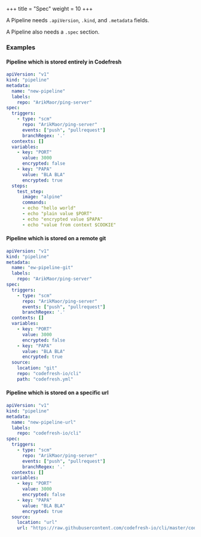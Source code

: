 +++
title = "Spec"
weight = 10
+++

A Pipeline needs `.apiVersion`, `.kind`, and `.metadata` fields. 

A Pipeline also needs a `.spec` section.

### Examples

#### Pipeline which is stored entirely in Codefresh
```yaml
apiVersion: "v1"
kind: "pipeline"
metadata:
  name: "new-pipeline"
  labels:
    repo: "ArikMaor/ping-server"
spec:
  triggers:
    - type: "scm"
      repo: "ArikMaor/ping-server"
      events: ["push", "pullrequest"]
      branchRegex: '.'
  contexts: []
  variables:
    - key: "PORT"
      value: 3000
      encrypted: false
    - key: "PAPA"
      value: "BLA BLA"
      encrypted: true
  steps:
    test_step:
      image: "alpine"
      commands:
      - echo "hello world"
      - echo "plain value $PORT"
      - echo "encrypted value $PAPA"
      - echo "value from context $COOKIE"
```

#### Pipeline which is stored on a remote git
```yaml
apiVersion: "v1"
kind: "pipeline"
metadata:
  name: "ew-pipeline-git"
  labels:
    repo: "ArikMaor/ping-server"
spec:
  triggers:
    - type: "scm"
      repo: "ArikMaor/ping-server"
      events: ["push", "pullrequest"]
      branchRegex: '.'
  contexts: []
  variables:
    - key: "PORT"
      value: 3000
      encrypted: false
    - key: "PAPA"
      value: "BLA BLA"
      encrypted: true
  source:
    location: "git"
    repo: "codefresh-io/cli"
    path: "codefresh.yml"
```

#### Pipeline which is stored on a specific url
```yaml
apiVersion: "v1"
kind: "pipeline"
metadata:
  name: "new-pipeline-url"
  labels:
    repo: "codefresh-io/cli"
spec:
  triggers:
    - type: "scm"
      repo: "ArikMaor/ping-server"
      events: ["push", "pullrequest"]
      branchRegex: '.'
  contexts: []
  variables:
    - key: "PORT"
      value: 3000
      encrypted: false
    - key: "PAPA"
      value: "BLA BLA"
      encrypted: true
  source:
    location: "url"
    url: "https://raw.githubusercontent.com/codefresh-io/cli/master/codefresh.yml"
```
